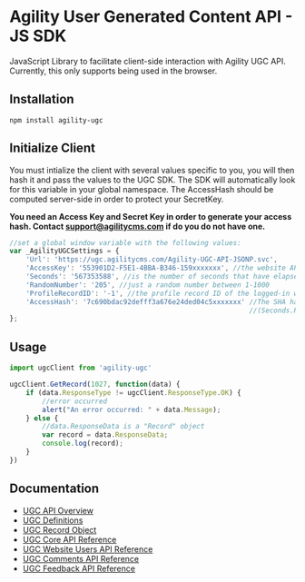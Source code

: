 # Agility User Generated Content API - JS SDK
JavaScript Library to facilitate client-side interaction with Agility UGC API. Currently, this only supports being used in the browser.

## Installation
```
npm install agility-ugc
```

## Initialize Client
You must intialize the client with several values specific to you, you will then hash it and pass the values to the UGC SDK. The SDK will automatically look for this variable in your global namespace. The AccessHash should be computed server-side in order to protect your SecretKey.

**You need an Access Key and Secret Key in order to generate your access hash. Contact support@agilitycms.com if do you do not have one.**

``` javascript
//set a global window variable with the following values:
var _AgilityUGCSettings = { 
    'Url': 'https://ugc.agilitycms.com/Agility-UGC-API-JSONP.svc',
    'AccessKey': '553901D2-F5E1-4BBA-B346-159xxxxxxx', //the website API Access Key provided to you
    'Seconds': '567353588', //is the number of seconds that have elapsed since Jan 1/2001.
    'RandomNumber': '205', //just a random number between 1-1000
    'ProfileRecordID': '-1', //the profile record ID of the logged-in website user, -1 is anonymous
    'AccessHash': '7c690bdac92defff3a676e24ded04c5xxxxxxx' //The SHA hash of all the above variables
                                                           //(Seconds.ProfileID.SecretKey.AccessKey.Random)
};
```

## Usage
``` javascript
import ugcClient from 'agility-ugc'

ugcClient.GetRecord(1027, function(data) {	
    if (data.ResponseType != ugcClient.ResponseType.OK) {
        //error occurred
        alert("An error occurred: " + data.Message);			
    } else {
        //data.ResponseData is a "Record" object
        var record = data.ResponseData;
        console.log(record);
    }
})
```

## Documentation
- [UGC API Overview](https://help.agilitycms.com/hc/en-us/articles/360008888172-UGC-API-Overview)
- [UGC Definitions](https://help.agilitycms.com/hc/en-us/articles/360008883612-UGC-Definitions)
- [UGC Record Object](https://help.agilitycms.com/hc/en-us/articles/360009075531-UGC-Record-Object)
- [UGC Core API Reference](https://help.agilitycms.com/hc/en-us/articles/360020332731-UGC-Core-API)
- [UGC Website Users API Reference](https://help.agilitycms.com/hc/en-us/articles/360020074932-UGC-Website-Users-API)
- [UGC Comments API Reference](https://help.agilitycms.com/hc/en-us/articles/360020075272-UGC-Comments-API)
- [UGC Feedback API Reference](https://help.agilitycms.com/hc/en-us/articles/360020328931-UGC-Feedback-API)

